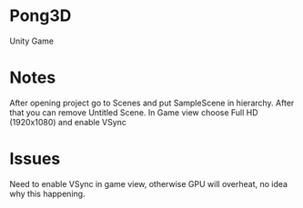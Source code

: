 # Pong3D
Unity Game

# Notes

After opening project go to Scenes and put SampleScene in hierarchy. After that you can remove Untitled Scene.
In Game view choose Full HD (1920x1080) and enable VSync

# Issues
Need to enable VSync in game view, otherwise GPU will overheat, no idea why this happening.
